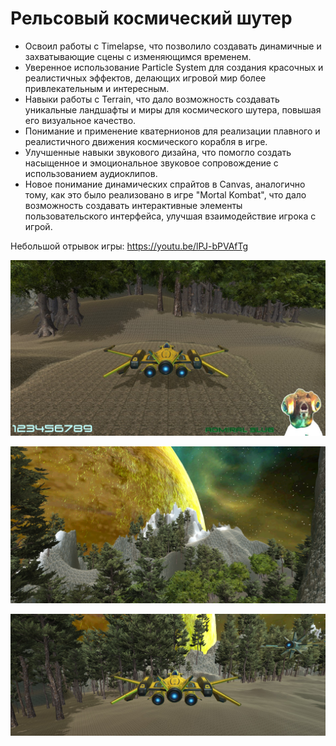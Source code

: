 # Рельсовый космический шутер

- Освоил работы с Timelapse, что позволило создавать динамичные и захватывающие сцены с изменяющимся временем.
- Уверенное использование Particle System для создания красочных и реалистичных эффектов, делающих игровой мир более привлекательным и интересным.
- Навыки работы с Terrain, что дало возможность создавать уникальные ландшафты и миры для космического шутера, повышая его визуальное качество.
- Понимание и применение кватернионов для реализации плавного и реалистичного движения космического корабля в игре.
- Улучшенные навыки звукового дизайна, что помогло создать насыщенное и эмоциональное звуковое сопровождение с использованием аудиоклипов.
- Новое понимание динамических спрайтов в Canvas, аналогично тому, как это было реализовано в игре "Mortal Kombat", что дало возможность создавать интерактивные элементы пользовательского интерфейса, улучшая взаимодействие игрока с игрой.

Небольшой отрывок игры: https://youtu.be/lPJ-bPVAfTg

![Screenshot](https://github.com/ZeRcooI/Argon-Assault/blob/main/Assets/ScreenShots/Screenshot%201.jpg)

![Screenshot](https://github.com/ZeRcooI/Argon-Assault/blob/main/Assets/ScreenShots/Screenshot%202.jpg)

![Screenshot](https://github.com/ZeRcooI/Argon-Assault/blob/main/Assets/ScreenShots/Screenshot%203.jpg)

